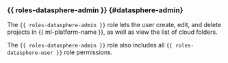 ### {{ roles-datasphere-admin }} {#datasphere-admin}

The `{{ roles-datasphere-admin }}` role lets the user create, edit, and delete projects in {{ ml-platform-name }}, as well as view the list of cloud folders.

The `{{ roles-datasphere-admin }}` role also includes all `{{ roles-datasphere-user }}` role permissions.

